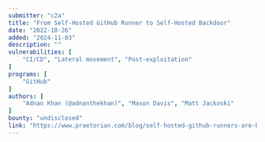 ```yaml
---
submitter: "c2a"
title: "From Self-Hosted GitHub Runner to Self-Hosted Backdoor"
date: "2022-10-26"
added: "2024-11-03"
description: ""
vulnerabilities: [
    "CI/CD", "Lateral movement", "Post-exploitation"
]
programs: [
    "GitHub"
]
authors: [
    "Adnan Khan (@adnanthekhan)", "Mason Davis", "Matt Jackoski"
]
bounty: "undisclosed"
link: "https://www.praetorian.com/blog/self-hosted-github-runners-are-backdoors/"
---
```




